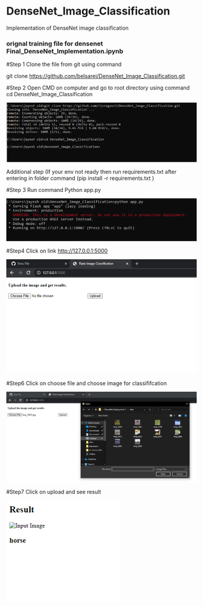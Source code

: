 # DenseNet_Image_Classification
Implementation of DenseNet image classification

### orignal training file for densenet Final_DenseNet_Implementation.ipynb

#Step 1 Clone the file from git using command 

git clone https://github.com/belsarej/DenseNet_Image_Classification.git

#Step 2 Open CMD on computer and go to root directory using command cd DenseNet_Image_Classification

![](https://github.com/belsarej/DenseNet_Image_Classification/blob/main/data/de%201%20screenshot.PNG)

Additional step (If your env not ready then run requirements.txt after entering in folder command (pip install -r requirements.txt )

#Step 3 Run command Python app.py

![](https://github.com/belsarej/DenseNet_Image_Classification/blob/main/data/ds%202.PNG)

#Step4 Click on link http://127.0.0.1:5000


![](https://github.com/belsarej/DenseNet_Image_Classification/blob/main/data/ds2.PNG)


#Step6  Click on choose file and choose image for classififcation


![](https://github.com/belsarej/DenseNet_Image_Classification/blob/main/data/ds3.PNG)



#Step7  Click on upload and see result 


![](https://github.com/belsarej/DenseNet_Image_Classification/blob/main/data/Capture.PNG)
